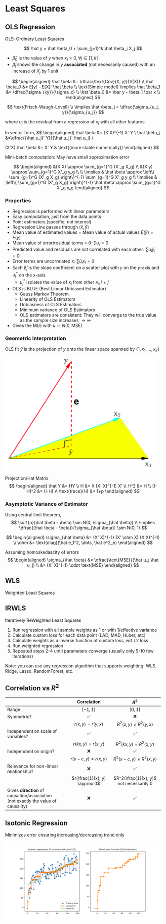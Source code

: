 # Least Squares

## OLS Regression

OLS: Ordinary Least Squares

$$
\hat y = \hat \beta_0 + \sum_{j=1}^k \hat \beta_j X_j
$$

- $\hat \beta_0$ is the value of $y$ when $x_j=0, \forall j \in [1, k]$
- $\hat \beta_j$ shows the change in $y$ **associated** (not necessarily caused) with an increase of $X_j$ by 1 unit

$$
\begin{aligned}
\hat \beta &= \dfrac{\text{Cov}(X, y)}{V(X)} \\
\hat \beta_0 &= E[y] - E[X]' \hat \beta \\
\text{Simple model} \implies
\hat \beta_1 &= \dfrac{\sigma_{xy}}{\sigma_x} \\
\hat \beta_0 &= \bar y - \beta_1 \bar x \\
\end{aligned}
$$

$$
\text{Frisch-Waugh-Lovell} \\
\implies \hat \beta_j 
= \dfrac{\sigma_{u_j, y}}{\sigma_{u_j}}
$$

where $u_j$ is the residual from a regression of $x_j$ with all other features

In vector form,
$$
\begin{aligned}
\hat \beta &= (X'X)^{-1} X' Y \\
\hat \beta_j &=\dfrac{{\hat u_j}' Y}{{\hat u_j}' \hat u_j} \\

(X'X) \hat \beta &= X' Y & \text{(more stable numerically)}
\end{aligned}
$$

Mini-batch computation: May have small approximation error

$$
\begin{aligned}
&(X'X) \approx \sum_{g=1}^G (X'_g X_g) \\
&(X'y) \approx \sum_{g=1}^G X'_g y_g \\
\\
\implies & \hat \beta \approx \left\{ \sum_{g=1}^G (X'_g X_g) \right\}^{-1} \sum_{g=1}^G X'_g y_g \\
\implies & \left\{ \sum_{g=1}^G (X'_g X_g) \right\}^{-1} \hat \beta \approx \sum_{g=1}^G X'_g y_g
\end{aligned}
$$

### Properties

-  Regression is performed with linear parameters
-  Easy computation, just from the data points
-  Point estimators (specific; not internal)
-  Regression Line passes through $(\bar x, \bar y)$
-  Mean value of estimated values = Mean value of actual values $E(\hat y) = E(y)$
-  Mean value of error/residual terms = 0: $\sum u_i = 0$
-  Predicted value and residuals are not correlated with each other: $\sum \hat u_i \hat y_i = 0$
-  Error terms are uncorrelated $x$: $\sum \hat u_i x_i = 0$
-  Each $\hat \beta_j$ is the slope coefficient on a scatter plot with $y$ on the $y$-axis and $u_j^*$ on the x-axis
   -  $u_j^*$ isolates the value of $x_j$ from other $x_i, i \ne j$
-  OLS is BLUE (Best Linear Unbiased Estimator)
	- Gauss Markov Theorem
	- Linearity of OLS Estimators
	- Unbiasness of OLS Estimators
	- Minimum variance of OLS Estimators
	- OLS estimators are consistent: They will converge to the true value as the sample size increases $\to \infty$
-  Gives the MLE with $u \sim N(0, \text{MSE})$

### Geometric Interpretation

OLS fit $\hat y$ is the projection of $y$ onto the linear space spanned by $\{ 1, x_1, \dots , x_k \}$

![OLS Geometric Interpretation](./assets/ols_geometric_interpretation.png)

Projection/Hat Matrix
$$
\begin{aligned}
\hat Y &= HY \\
H &= X (X' X)^{-1} X' \\
H^2 &= H \\
(I-H)^2 &= (I-H) \\
\text{trace}(H) &= 1+p
\end{aligned}
$$

### Asymptotic Variance of Estimator

Using central limit theorem,
$$
\sqrt{n}(\hat \beta - \beta) \sim N(0, \sigma_{\hat \beta}) \\
\implies 
\dfrac{(\hat \beta - \beta)}{\sigma_{\hat \beta}} \sim N(0, 1)
$$

$$
\begin{aligned}
\sigma_{\hat \beta} &= (X' X)^{-1} (X' \ohm X) (X'X)^{-1} \\
\ohm &= \text{diag}(\hat e_1^2, \dots, \hat e^2_n)
\end{aligned}
$$

Assuming homoskedascity of errors
$$
\begin{aligned}
\sigma_{\hat \beta}
&= \dfrac{\text{MSE}}{\hat u_j \hat u_j} \\
&= (X' X)^{-1} \cdot \text{MSE}
\end{aligned}
$$

## WLS

Weighted Least Squares

## IRWLS

Iteratively ReWeighted Least Squares

1. Run regression with all sample weights as 1 or with 1/effective variance
2. Calculate custom loss for each data point (LAD, MAD, Huber, etc)
3. Calculate weights as a inverse function of custom loss, wrt L2 loss
4. Run weighted regression
5. Repeated steps 2-4 until parameters converge (usually only 5-10 few iterations)

Note: you can use any regression algorithm that supports weighting: WLS, Ridge, Lasso, RandomForest, etc.

## Correlation vs $R^2$

|                                                              |          Correlation          |                  $R^2$                  |
| ------------------------------------------------------------ | :---------------------------: | :-------------------------------------: |
| Range                                                        |           $[-1, 1]$           |                $[0, 1]$                 |
| Symmetric?                                                   |               ✅               |                    ❌                    |
|                                                              |      $r(x, y) = r(y, x)$      |        $R^2(x, y) \ne R^2(y, x)$        |
| Independent on scale of variables?                           |               ✅               |                    ✅                    |
|                                                              |     $r(kx, y) = r(x, y)$      |        $R^2(kx, y) = R^2(x, y)$         |
| Independent on origin?                                       |               ❌               |                    ✅                    |
|                                                              |    $r(x-c, y) \ne r(x, y)$    |       $R^2(x-c, y) \ne R^2(x, y)$       |
| Relevance for non-linear relationship?                       |               ❌               |                    ✅                    |
|                                                              | $r(\frac{1}{x}, y) \approx 0$ | $R^2(\frac{1}{x}, y)$ not necessarily 0 |
| Gives **direction** of causation/association<br />(not exactly the value of causality) |               ❌               |                    ✅                    |

## Isotonic Regression

Minimizes error ensuring increasing/decreasing trend only

![image-20231218182034326](./assets/image-20231218182034326.png)
